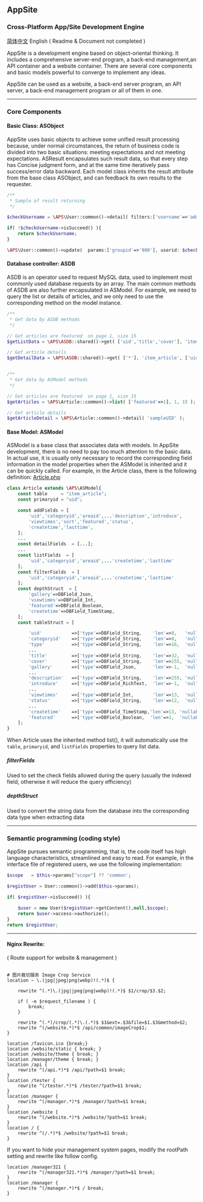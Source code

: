 ## AppSite
### Cross-Platform App/Site Development Engine

[简体中文](README.md) English
( Readme & Document not completed )

AppSite is a development engine based on object-oriental thinking. It includes a comprehensive server-end program, a back-end management,an API container and a website container.
There are several core components and basic models powerful to converge to implement any ideas.

AppSite can be used as a website, a back-end server program, an API server, a back-end management program or all of them in one.

<hr>

### Core Components
#### Basic Class: ASObject

AppSite uses basic objects to achieve some unified result processing because, under normal circumstances, the return of business code is divided into two basic situations: meeting expectations and not meeting expectations. ASResult encapsulates such result data, so that every step has Concise judgment form, and at the same time iteratively pass success/error data backward.
Each model class inherits the result attribute from the base class ASObject, and can feedback its own results to the requester.

```php
/**
 * Sample of result returning
 */

$checkUsername = \APS\User::common()->detail( filters:['username'=>'admin'] );

if( !$checkUsername->isSucceed() ){
    return $checkUsername;
}

\APS\User::common()->update(  params:['groupid'=>'900'], userid: $checkUsername->getContent()['userid'] );
```


#### Database controller: ASDB

ASDB is an operator used to request MySQL data, used to implement most commonly used database requests by an array.
The main common methods of ASDB are also further encapsulated in ASModel. For example, we need to query the list or details of articles, and we only need to use the corresponding method on the model instance.

```php
/**
 * Get data by ASDB methods
 */

// Get articles are featured  on page 1, size 15
$getListData = \APS\ASDB::shared()->get( ['uid','title','cover'], 'item_article', ['featured'=>1], 1, 15 );

// Get article details
$getDetailData = \APS\ASDB::shared()->get( ['*'], 'item_article', ['uid'=>'sampleUID'], 1, 1 );


/**
 * Get data by ASModel methods
 */

// Get articles are featured  on page 1, size 15
$getArticles = \APS\Article::common()->list( ['featured'=>1], 1, 15 );

// Get article details
$getArticleDetail = \APS\Article::common()->detail( 'sampleUID' );
```

#### Base Model: ASModel

ASModel is a base class that associates data with models.
In AppSite development, there is no need to pay too much attention to the basic data. In actual use, it is usually only necessary to record the corresponding field information in the model properties when the ASModel is inherited and it can be quickly called.
For example, in the Article class, there is the following definition: [Article.php](server/engine/service/Article.php)

```php
class Article extends \APS\ASModel{
    const table     = "item_article";
    const primaryid = "uid";

    const addFields = [
        'uid','categoryid','areaid',...'description','introduce',
        'viewtimes','sort','featured','status',
        'createtime','lasttime',
    ];
    ...
    const detailFields  = [...];
    ...
    const listFields  = [
        'uid','categoryid','areaid',...'createtime','lasttime'
    ];
    const filterFields  = [
        'uid','categoryid','areaid',...'createtime','lasttime'
    ];
    const depthStruct  = [
		'gallery'=>DBField_Json,
		'viewtimes'=>DBField_Int,
		'featured'=>DBField_Boolean,
		'createtime'=>DBField_TimeStamp,
    ];
    const tableStruct = [

		'uid'           =>['type'=>DBField_String,    'len'=>8,   'nullable'=>0,  'cmt'=>'索引ID' , 'idx'=>DBIndex_Unique ],
		'categoryid'    =>['type'=>DBField_String,    'len'=>8,   'nullable'=>1,  'cmt'=>'分类ID' , 'idx'=>DBIndex_Index ],
		'type'          =>['type'=>DBField_String,    'len'=>16,  'nullable'=>1,  'cmt'=>'类型 text,cover,video,gallery...' ],
		...
		'title'         =>['type'=>DBField_String,    'len'=>32,  'nullable'=>0,  'cmt'=>'名称名' ,  'idx'=>DBIndex_FullText ],
		'cover'         =>['type'=>DBField_String,    'len'=>255, 'nullable'=>1,  'cmt'=>'封面' ],
		'gallery'       =>['type'=>DBField_Json,      'len'=>-1,  'nullable'=>1,  'cmt'=>'详情介绍' ],
		...
		'description'   =>['type'=>DBField_String,    'len'=>255, 'nullable'=>1,  'cmt'=>'描述' ,   'idx'=>DBIndex_FullText ],
		'introduce'     =>['type'=>DBField_RichText,  'len'=>-1,  'nullable'=>1,  'cmt'=>'详情介绍' ],
		...
		'viewtimes'     =>['type'=>DBField_Int,       'len'=>13,  'nullable'=>0,  'cmt'=>'播放次数',  'dft'=>0,       ],
		'status'        =>['type'=>DBField_String,    'len'=>12,  'nullable'=>0,  'cmt'=>'状态',    'dft'=>'enabled',       ],
		...
		'createtime'    =>['type'=>DBField_TimeStamp,'len'=>13, 'nullable'=>0,  'cmt'=>'创建时间',           'idx'=>DBIndex_Index, ],
		'featured'      =>['type'=>DBField_Boolean,  'len'=>1,  'nullable'=>0,  'cmt'=>'置顶',  'dft'=>0,    'idx'=>DBIndex_Index, ],
    ];
}
```

When Article uses the inherited method list(), it will automatically use the `table`, `primaryid`, and `listFields` properties to query list data.

##### filterFields
Used to set the check fields allowed during the query (usually the indexed field, otherwise it will reduce the query efficiency)

##### depthStruct
Used to convert the string data from the database into the corresponding data type when extracting data

<hr>

### Semantic programming (coding style)

AppSite pursues semantic programming, that is, the code itself has high language characteristics, streamlined and easy to read.
For example, in the interface file of registered users, we use the following implementation:

```php
$scope   = $this->params["scope"] ?? 'common';

$registUser = User::common()->add($this->params);

if( $registUser->isSucceed() ){

    $user = new User($registUser->getContent(),null,$scope);
    return $user->access->authorize();
}
return $registUser;
```


<hr>

#### Nginx Rewrite:
( Route support for website & management )


```

# 图片裁切服务 Image Crop Service
location ~ \.(jpg|jpeg|png|webp)!(.*)$ {

    rewrite ^(.*)\.(jpg|jpeg|png|webp)!(.*)$ $1/crop/$3.$2;

    if ( -e $request_filename ) {
        break;
    }

    rewrite ^(.*)/crop/(.*)\.(.*)$ $1&ext=.$3&file=$1.$3&method=$2;
    rewrite ^(/website.*)*$ /api/common/imageCrop$1;
}

location /favicon.ico {break;}
location /website/static { break; }
location /website/theme { break; }
location /manager/theme { break; }
location /api {
    rewrite ^(/api.*)*$ /api/?path=$1 break;
}
location /tester {
    rewrite ^(/tester.*)*$ /tester/?path=$1 break;
}
location /manager {
    rewrite ^(/manager.*)*$ /manager/?path=$1 break;
}
location /website {
    rewrite ^(/website.*)*$ /website/?path=$1 break;
}
location / {
    rewrite ^(/.*)*$ /website/?path=$1 break;
}
```
If you want to hide your management system pages, modify the rootPath setting and rewrite like follow config.

```
location /manager321 {
    rewrite ^(/manager321.*)*$ /manager/?path=$1 break;
}
location /manager {
    rewrite ^(/manager.*)*$ / break;
}
```
